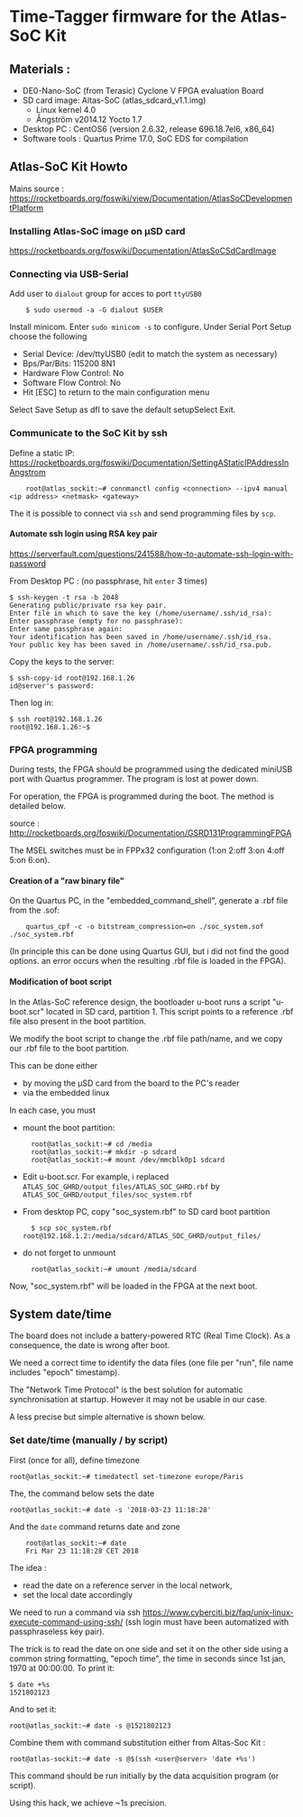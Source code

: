 # Time-Tagger firmware for the Atlas-SoC Kit

## Materials :
* DE0-Nano-SoC (from Terasic) Cyclone V FPGA evaluation Board
* SD card image: Altas-SoC (atlas_sdcard_v1.1.img)
  * Linux kernel 4.0
  * Ångström v2014.12 Yocto 1.7
* Desktop PC : CentOS6 (version 2.6.32, release 696.18.7el6, x86_64)
* Software tools : Quartus Prime 17.0, SoC EDS for compilation



## Atlas-SoC Kit Howto

Mains source :
https://rocketboards.org/foswiki/view/Documentation/AtlasSoCDevelopmentPlatform


### Installing Atlas-SoC image on µSD card

https://rocketboards.org/foswiki/Documentation/AtlasSoCSdCardImage

### Connecting via USB-Serial

Add user to `dialout` group for acces to port `ttyUSB0`

		$ sudo usermod -a -G dialout $USER


Install minicom. Enter `sudo minicom -s` to configure.
Under Serial Port Setup choose the following

 * Serial Device: /dev/ttyUSB0 (edit to match the system as necessary)
 * Bps/Par/Bits: 115200 8N1
 * Hardware Flow Control: No
 * Software Flow Control: No
 * Hit [ESC] to return to the main configuration menu

Select Save Setup as dfl to save the default setupSelect Exit.


### Communicate to the SoC Kit by ssh

Define a static IP:
https://rocketboards.org/foswiki/Documentation/SettingAStaticIPAddressInAngstrom

		root@atlas_sockit:~# connmanctl config <connection> --ipv4 manual <ip address> <netmask> <gateway>

The it is possible to connect via `ssh` and send programming files by `scp`.


#### Automate ssh login using RSA key pair

https://serverfault.com/questions/241588/how-to-automate-ssh-login-with-password

From Desktop PC : (no passphrase, hit `enter` 3 times)

    $ ssh-keygen -t rsa -b 2048
    Generating public/private rsa key pair.
    Enter file in which to save the key (/home/username/.ssh/id_rsa):
    Enter passphrase (empty for no passphrase):
    Enter same passphrase again:
    Your identification has been saved in /home/username/.ssh/id_rsa.
    Your public key has been saved in /home/username/.ssh/id_rsa.pub.

Copy the keys to the server:

    $ ssh-copy-id root@192.168.1.26
    id@server's password:


Then log in:

    $ ssh root@192.168.1.26
    root@192.168.1.26:~$



### FPGA programming

During tests, the FPGA should be programmed using the dedicated miniUSB port with Quartus programmer. The program is lost at power down.

For operation, the FPGA is programmed during the boot. The method is detailed below.

source :
http://rocketboards.org/foswiki/Documentation/GSRD131ProgrammingFPGA

The MSEL switches must be in FPPx32 configuration
(1:on 2:off 3:on 4:off 5:on 6:on).


#### Creation of a "raw binary file"

On the Quartus PC, in the "embedded_command_shell", generate a .rbf file from the .sof:

		quartus_cpf -c -o bitstream_compression=on ./soc_system.sof ./soc_system.rbf

(In principle this can be done using Quartus GUI, but i did not find the good options. an error occurs when the resulting .rbf file is loaded in the FPGA).

#### Modification of boot script

In the Atlas-SoC reference design, the bootloader u-boot runs a script "u-boot.scr" located in SD card, partition 1. This script points to a reference .rbf file also
present in the boot partition.

We modify the boot script to change the .rbf file path/name, and we copy our .rbf file to the boot partition.

This can be done either
* by moving the µSD card from the board to the PC's reader
* via the embedded linux

In each case, you must
* mount the boot partition:

		root@atlas_sockit:~# cd /media
		root@atlas_sockit:~# mkdir -p sdcard
		root@atlas_sockit:~# mount /dev/mmcblk0p1 sdcard

* Edit u-boot.scr. For example, i replaced `ATLAS_SOC_GHRD/output_files/ATLAS_SOC_GHRD.rbf`
by `ATLAS_SOC_GHRD/output_files/soc_system.rbf`

* From desktop PC, copy "soc_system.rbf" to SD card boot partition

		$ scp soc_system.rbf root@192.168.1.2:/media/sdcard/ATLAS_SOC_GHRD/output_files/

* do not forget to unmount

		root@atlas_sockit:~# umount /media/sdcard

Now, "soc_system.rbf" will be loaded in the FPGA at the next boot.


## System date/time

The board does not include a battery-powered RTC (Real Time Clock).
As a consequence, the date is wrong after boot.

We need a correct time to identify the data files (one file per "run", file name includes "epoch" timestamp).

The "Network Time Protocol" is the best solution for automatic synchronisation at startup. However it may not be usable in our case.

A less precise but simple alternative is shown below.

### Set date/time (manually / by script)

First (once for all), define timezone

    root@atlas_sockit:~# timedatectl set-timezone europe/Paris

The, the command below sets the date

    root@atlas_sockit:~# date -s '2018-03-23 11:18:28'

And the `date` command returns date and zone

        root@atlas_sockit:~# date
        Fri Mar 23 11:18:28 CET 2018

The idea :
  * read the date on a reference server in the local network,
  * set the local date accordingly

We need to run a command via ssh
https://www.cyberciti.biz/faq/unix-linux-execute-command-using-ssh/
(ssh login must have been automatized with passphraseless key pair).

The trick is to read the date on one side and set it on the other side using a common string formatting, "epoch time", the time in seconds since 1st jan, 1970 at 00:00:00. To print it:

    $ date +%s
    1521802123

And to set it:

    root@atlas_sockit:~# date -s @1521802123

Combine them with command substitution either from Altas-Soc Kit :

    root@atlas-sockit:~# date -s @$(ssh <user@server> 'date +%s')

This command should be run initially by the data acquisition program (or script).

Using this hack, we achieve ~1s precision.
